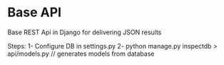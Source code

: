 Base API
========

Base REST Api in Django for delivering JSON results

Steps:
1- Configure DB in settings.py
2- python manage.py inspectdb > api/models.py // generates models from database
